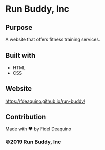 # Run Buddy, Inc

## Purpose
A website that offers fitness training services.

## Built with
* HTML
* CSS

## Website
https://fdeaquino.github.io/run-buddy/

## Contribution
Made with ❤️ by Fidel Deaquino

### ©️2019 Run Buddy, Inc 
